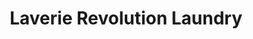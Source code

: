 ---
title: "Laverie Revolution Laundry"
url: /la-grande-motte/laverie-revolution-laundry/
shop: Wäscherei
---